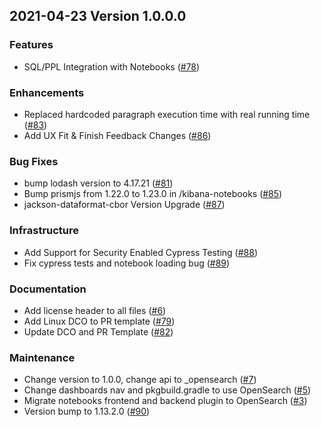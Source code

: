 ## 2021-04-23 Version 1.0.0.0

### Features
* SQL/PPL Integration with Notebooks ([#78](https://github.com/opendistro-for-elasticsearch/kibana-notebooks/pull/78))

### Enhancements
* Replaced hardcoded paragraph execution time with real running time ([#83](https://github.com/opendistro-for-elasticsearch/kibana-notebooks/pull/83))
* Add UX Fit & Finish Feedback Changes ([#86](https://github.com/opendistro-for-elasticsearch/kibana-notebooks/pull/86))

### Bug Fixes
* bump lodash version to 4.17.21 ([#81](https://github.com/opendistro-for-elasticsearch/kibana-notebooks/pull/81))
* Bump prismjs from 1.22.0 to 1.23.0 in /kibana-notebooks ([#85](https://github.com/opendistro-for-elasticsearch/kibana-notebooks/pull/85))
* jackson-dataformat-cbor Version Upgrade ([#87](https://github.com/opendistro-for-elasticsearch/kibana-notebooks/pull/87))

### Infrastructure
* Add Support for Security Enabled Cypress Testing ([#88](https://github.com/opendistro-for-elasticsearch/kibana-notebooks/pull/88))
* Fix cypress tests and notebook loading bug ([#89](https://github.com/opendistro-for-elasticsearch/kibana-notebooks/pull/89))

### Documentation
* Add license header to all files ([#6](https://github.com/opensearch-project/dashboards-notebooks/pull/6))
* Add Linux DCO to PR template ([#79](https://github.com/opendistro-for-elasticsearch/kibana-notebooks/pull/79))
* Update DCO and PR Template ([#82](https://github.com/opendistro-for-elasticsearch/kibana-notebooks/pull/82))

### Maintenance
* Change version to 1.0.0, change api to _opensearch ([#7](https://github.com/opensearch-project/dashboards-notebooks/pull/7))
* Change dashboards nav and pkgbuild.gradle to use OpenSearch ([#5](https://github.com/opensearch-project/dashboards-notebooks/pull/5))
* Migrate notebooks frontend and backend plugin to OpenSearch ([#3](https://github.com/opensearch-project/dashboards-notebooks/pull/3))
* Version bump to 1.13.2.0 ([#90](https://github.com/opendistro-for-elasticsearch/kibana-notebooks/pull/90))
